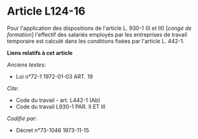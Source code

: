 # Article L124-16

Pour l'application des dispositions de l'article L. 930-1 (II et III) [*congé de formation*] l'effectif des salariés employés
par les entreprises de travail temporaire est calculé dans les conditions fixées par l'article L. 442-1.

**Liens relatifs à cet article**

_Anciens textes_:

  - Loi n°72-1 1972-01-03 ART. 19

_Cite_:

  - Code du travail - art. L442-1 (Ab)
  - Code du travail L930-1 PAR. II ET III

_Codifié par_:

  - Décret n°73-1046 1973-11-15
